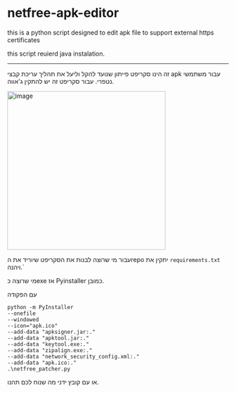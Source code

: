 # netfree-apk-editor
this is a python script designed to edit apk file to support external https certificates

this script reuierd java instalation.

--- 

זה הינו סקריפט פייתון שנועד להקל וליעל את תהליך עריכת קבצי apk עבור משתמשי נטפרי.
עבור סקריפט זה יש להתקין ג'אווה. 



<img width="360" height="360" alt="image" src="https://github.com/user-attachments/assets/31353710-2fd2-4021-9866-e90242e7a548" />


עבור מי שרוצה לבנות את הסקריפט שיוריד את הrepo יתקין את `requirements.txt` ויהנה.`

מי שרוצה כexe אז Pyinstaller כמובן.

עם הפקודה
```
python -m PyInstaller
--onefile
--windowed
--icon="apk.ico"
--add-data "apksigner.jar:."
--add-data "apktool.jar:."
--add-data "keytool.exe:."
--add-data "zipalign.exe:."
--add-data "network_security_config.xml:."
--add-data "apk.ico:."
.\netfree_patcher.py
```

או עם קובץ ידני מה שנוח לכם תהנו.
